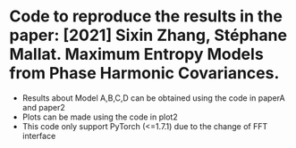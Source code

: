 Code to reproduce the results in the paper: 
[2021] Sixin Zhang, Stéphane Mallat. Maximum Entropy Models from Phase Harmonic Covariances.
======================================

* Results about Model A,B,C,D can be obtained using the code in paperA and paper2
* Plots can be made using the code in plot2
* This code only support PyTorch (<=1.7.1) due to the change of FFT interface

